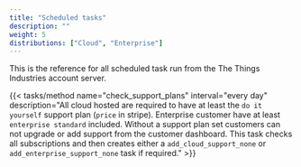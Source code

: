```yaml
---
title: "Scheduled tasks"
description: ""
weight: 5
distributions: ["Cloud", "Enterprise"]
---
```


This is the reference for all scheduled task run from the The Things Industries account server.

{{< tasks/method name="check_support_plans" interval="every day" description="All cloud hosted are required to have at least the `do it yourself` support plan (`price` in stripe). Enterprise customer have at least `enterprise standard` included. Without a support plan set customers can not upgrade or add support from the customer dashboard. This task checks all subscriptions and then creates either a `add_cloud_support_none` or `add_enterprise_support_none` task if required." >}}
